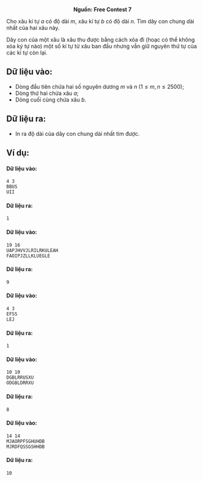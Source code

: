 **<center>Nguồn: Free Contest 7</center>**

Cho xâu kí tự $a$ có độ dài $m$, xâu kí tự $b$ có độ dài $n$. Tìm dãy con chung dài nhất của hai xâu này.

Dãy con của một xâu là xâu thu được bằng cách xóa đi (hoạc có thể không xóa ký tự nào) một số kí tự từ xâu ban đầu nhưng vẫn giữ nguyên thứ tự của các kí tự còn lại.

## Dữ liệu vào:
- Dòng đầu tiên chứa hai số nguyên dương $m$ và $n\ (1 ≤ m, n ≤ 2500)$;
- Dòng thứ hai chứa xâu $a$;
- Dòng cuối cùng chứa xâu $b$.

## Dữ liệu ra:
- In ra độ dài của dãy con chung dài nhất tìm được.

## Ví dụ:
#### Dữ liệu vào:
```
4 3
BBUS
UII
```

#### Dữ liệu ra:
```
1
```

#### Dữ liệu vào:
```
19 16
UAPJHVVJLRILRKULEAH
FAOIPJZLLKLUEGLE
```

#### Dữ liệu ra:
```
9
```

#### Dữ liệu vào:
```
4 3
EFSS
LEJ
```

#### Dữ liệu ra:
```
1
```

#### Dữ liệu vào:
```
10 10
DGBLRRUSXU
ODGBLDRRXU
```

#### Dữ liệu ra:
```
8
```

#### Dữ liệu vào:
```
14 14
MJAORPFSGHUHDB
MJRDFQSSGSHHDB
```

#### Dữ liệu ra:
```
10
```